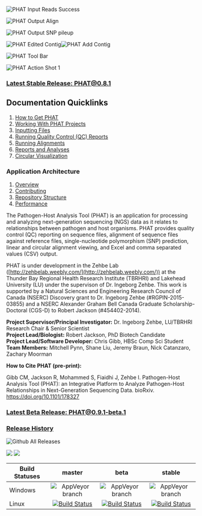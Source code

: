 ![PHAT Input Reads Success](https://chgibb.github.io//PHATDocs/docs/releases/0.7.6-beta.1/InputReadsIn.png)

![PHAT Output Align](https://chgibb.github.io//PHATDocs/docs/releases/0.7.6-beta.1/OutputAlign.png)

![PHAT Output SNP pileup](https://chgibb.github.io//PHATDocs/docs/releases/0.7.6-beta.1/OutputSNPpileup.png)

![PHAT Edited Contig](https://chgibb.github.io//PHATDocs/docs/releases/0.7.6-beta.1/EditedContig.png)![PHAT Add Contig](https://chgibb.github.io//PHATDocs/docs/releases/0.7.6-beta.1/AddContig.png)

![PHAT Tool Bar](https://chgibb.github.io//PHATDocs/docs/releases/0.1.0-beta.1/covHPV16white.png)

![PHAT Action Shot 1](https://chgibb.github.io//PHATDocs/docs/latest/actionShot1.png)

### [Latest Stable Release: PHAT@0.8.1](https://chgibb.github.io/PHATDocs/releases/0.8.1/index)
## Documentation Quicklinks
1. [How to Get PHAT](https://chgibb.github.io/PHATDocs/docs/releases/0.8.1/howToGetPHAT)
2. [Working With PHAT Projects](https://chgibb.github.io/PHATDocs/docs/releases/0.8.1/projects)
3. [Inputting Files](https://chgibb.github.io/PHATDocs/docs/releases/0.8.1/inputtingFiles)
4. [Running Quality Control (QC) Reports](https://chgibb.github.io/PHATDocs/docs/releases/0.8.1/QCReports)
5. [Running Alignments](https://chgibb.github.io/PHATDocs/docs/releases/0.8.1/runningAlignments)
6. [Reports and Analyses](https://chgibb.github.io/PHATDocs/docs/releases/0.8.1/reportsAndAnalyses)
7. [Circular Visualization](https://chgibb.github.io/PHATDocs/docs/releases/0.8.1/circularVisualization)

### Application Architecture
1. [Overview](https://chgibb.github.io/PHATDocs/docs/releases/0.8.1/archOverview)
2. [Contributing](https://chgibb.github.io/PHATDocs/docs/releases/0.8.1/contributingGuide)
3. [Repository Structure](https://chgibb.github.io/PHATDocs/docs/releases/0.8.1/repoStructure)
4. [Performance](https://chgibb.github.io/PHATDocs/docs/releases/0.8.1/performance)

The Pathogen-Host Analysis Tool (PHAT) is an application for processing and analyzing next-generation sequencing (NGS) data as it relates to relationships between pathogen and host organisms. PHAT provides quality control (QC) reporting on sequence files, alignment of sequence files against reference files, single-nucleotide polymorphism (SNP) prediction, linear and circular alignment viewing, and Excel and comma separated values (CSV) output.

PHAT is under development in the Zehbe Lab ([http://zehbelab.weebly.com/](http://zehbelab.weebly.com/)) at the Thunder Bay Regional Health Research Institute (TBRHRI) and Lakehead University (LU) under the supervison of Dr. Ingeborg Zehbe. This work is supported by a Natural Sciences and Engineering Research Council of Canada (NSERC) Discovery grant to Dr. Ingeborg Zehbe (#RGPIN-2015-03855) and a NSERC Alexander Graham Bell Canada Graduate Scholarship-Doctoral (CGS-D) to Robert Jackson (#454402-2014).  

**Project Supervisor/Principal Investigator:** Dr. Ingeborg Zehbe, LU/TBRHRI Research Chair & Senior Scientist    
**Project Lead/Biologist:** Robert Jackson, PhD Biotech Candidate    
**Project Lead/Software Developer:** Chris Gibb, HBSc Comp Sci Student  
**Team Members:** Mitchell Pynn, Shane Liu, Jeremy Braun, Nick Catanzaro, Zachary Moorman

**How to Cite PHAT (pre-print):**

Gibb CM, Jackson R, Mohammed S, Fiaidhi J, Zehbe I. Pathogen-Host Analysis Tool (PHAT): an Integrative Platform to Analyze Pathogen-Host Relationships in Next-Generation Sequencing Data. bioRxiv. https://doi.org/10.1101/178327

### [Latest Beta Release: PHAT@0.9.1-beta.1](https://chgibb.github.io/PHATDocs/releases/0.9.1-beta.1/index)

### [Release History](https://chgibb.github.io/PHATDocs/allReleases)

![Github All Releases](https://img.shields.io/github/downloads/chgibb/PHAT/total.svg)

[![](https://tokei.rs/b1/github/chgibb/PHAT?category=files)](https://github.com/Aaronepower/tokei) [![](https://tokei.rs/b1/github/chgibb/PHAT?category=lines)](https://github.com/Aaronepower/tokei)  

| Build Statuses        | master           | beta  | stable  |
| ------------- |:-------------:| :-----:|:-------:|
| Windows       | ![AppVeyor branch](https://ci.appveyor.com/api/projects/status/k0awa1ask2ilarkn/branch/master?svg=true) | ![AppVeyor branch](https://ci.appveyor.com/api/projects/status/k0awa1ask2ilarkn/branch/beta?svg=true) | ![AppVeyor branch](https://ci.appveyor.com/api/projects/status/k0awa1ask2ilarkn/branch/stable?svg=true)
| Linux         | [![Build Status](https://travis-ci.org/chgibb/PHAT.svg?branch=master)](https://travis-ci.org/chgibb/PHAT)      |   [![Build Status](https://travis-ci.org/chgibb/PHAT.svg?branch=beta)](https://travis-ci.org/chgibb/PHAT) |  [![Build Status](https://travis-ci.org/chgibb/PHAT.svg?branch=stable)](https://travis-ci.org/chgibb/PHAT)
